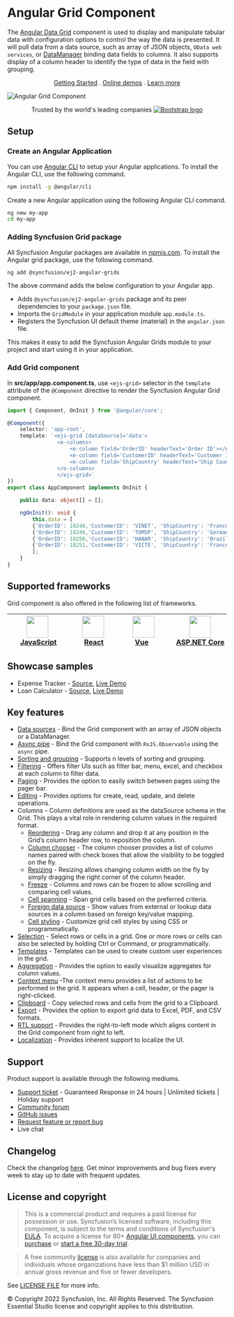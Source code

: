 # Angular Grid Component

The [Angular Data Grid](https://www.syncfusion.com/angular-ui-components/angular-grid?utm_source=npm&utm_medium=listing&utm_campaign=angular-grid-npm) component is used to display and manipulate tabular data with configuration options to control the way the data is presented. It will pull data from a data source, such as array of JSON objects, `OData web services`, or [DataManager](https://ej2.syncfusion.com/angular/documentation/data/data-binding/) binding data fields to columns. It also supports display of a column header to identify the type of data in the field with grouping.

<p align="center">
  <a href="https://ej2.syncfusion.com/angular/documentation/grid/getting-started/?utm_source=npm&utm_medium=listing&utm_campaign=angular-grid-npm">Getting Started</a> .
  <a href="https://ej2.syncfusion.com/angular/demos/?utm_source=npm&utm_medium=listing&utm_campaign=angular-grid-npm#/material/grid/over-view">Online demos</a> .
  <a href="https://www.syncfusion.com/angular-components/angular-grid?utm_source=npm&utm_medium=listing&utm_campaign=angular-grid-npm">Learn more</a>
</p>

![Angular Grid Component](https://raw.githubusercontent.com/SyncfusionExamples/nuget-img/master/angular/angular-datagrid.png)

<p align="center">
Trusted by the world's leading companies
  <a href="https://www.syncfusion.com">
    <img src="https://raw.githubusercontent.com/SyncfusionExamples/nuget-img/master/syncfusion/syncfusion-trusted-companies.webp" alt="Bootstrap logo">
  </a>
</p>

## Setup

### Create an Angular Application

You can use [Angular CLI](https://github.com/angular/angular-cli) to setup your Angular applications. To install the Angular CLI, use the following command.

```bash
npm install -g @angular/cli
```

Create a new Angular application using the following Angular CLI command.

```bash
ng new my-app
cd my-app
```

### Adding Syncfusion Grid package

All Syncfusion Angular packages are available in [npmjs.com](https://www.npmjs.com/~syncfusionorg). To install the Angular grid package, use the following command.

```bash
ng add @syncfusion/ej2-angular-grids
```

The above command adds the below configuration to your Angular app.
 
 * Adds `@syncfusion/ej2-angular-grids` package and its peer dependencies to your `package.json` file.
 * Imports the `GridModule` in your application module `app.module.ts`.
 * Registers the Syncfusion UI default theme (material) in the `angular.json` file.

This makes it easy to add the Syncfusion Angular Grids module to your project and start using it in your application.

### Add Grid component

In **src/app/app.component.ts**, use `<ejs-grid>` selector in the `template` attribute of the `@Component` directive to render the Syncfusion Angular Grid component.

```typescript
import { Component, OnInit } from '@angular/core';

@Component({
    selector: 'app-root',
    template: `<ejs-grid [dataSource]='data'>
                <e-columns>
                    <e-column field='OrderID' headerText='Order ID'></e-column>
                    <e-column field='CustomerID' headerText='Customer ID'></e-column>
                    <e-column field='ShipCountry' headerText='Ship Country'></e-column>
                </e-columns>
                </ejs-grid>`
})
export class AppComponent implements OnInit {

    public data: object[] = [];

    ngOnInit(): void {
        this.data = [
		{'OrderID': 10248,'CustomerID': 'VINET', 'ShipCountry': 'France'},
		{'OrderID': 10249,'CustomerID': 'TOMSP', 'ShipCountry': 'Germany'},
		{'OrderID': 10250,'CustomerID': 'HANAR', 'ShipCountry': 'Brazil' },
		{'OrderID': 10251,'CustomerID': 'VICTE', 'ShipCountry': 'France'}
		];
    }
}
```
		
## Supported frameworks

Grid component is also offered in the following list of frameworks.

| [<img src="https://ej2.syncfusion.com/github/images/js.svg" height="50" />](https://www.syncfusion.com/javascript-ui-controls?utm_medium=listing&utm_source=github)<br/>&nbsp;&nbsp;&nbsp;&nbsp;&nbsp;[JavaScript](https://www.syncfusion.com/javascript-ui-controls?utm_medium=listing&utm_source=github)&nbsp;&nbsp;&nbsp;&nbsp; | [<img src="https://ej2.syncfusion.com/github/images/react.svg"  height="50" />](https://www.syncfusion.com/react-ui-components?utm_medium=listing&utm_source=github)<br/>&nbsp;&nbsp;&nbsp;&nbsp;&nbsp;&nbsp;&nbsp;[React](https://www.syncfusion.com/react-ui-components?utm_medium=listing&utm_source=github)&nbsp;&nbsp;&nbsp;&nbsp;&nbsp;&nbsp; | [<img src="https://ej2.syncfusion.com/github/images/vue.svg" height="50" />](https://www.syncfusion.com/vue-ui-components?utm_medium=listing&utm_source=github)<br/>&nbsp;&nbsp;&nbsp;&nbsp;&nbsp;&nbsp;&nbsp;[Vue](https://www.syncfusion.com/vue-ui-components?utm_medium=listing&utm_source=github)&nbsp;&nbsp;&nbsp;&nbsp;&nbsp;&nbsp;&nbsp;&nbsp;&nbsp; | [<img src="https://ej2.syncfusion.com/github/images/netcore.svg" height="50" />](https://www.syncfusion.com/aspnet-core-ui-controls?utm_medium=listing&utm_source=github)<br/>&nbsp;&nbsp;[ASP.NET&nbsp;Core](https://www.syncfusion.com/aspnet-core-ui-controls?utm_medium=listing&utm_source=github)&nbsp;&nbsp; | [<img src="https://ej2.syncfusion.com/github/images/netmvc.svg" height="50" />](https://www.syncfusion.com/aspnet-mvc-ui-controls?utm_medium=listing&utm_source=github)<br/>&nbsp;&nbsp;[ASP.NET&nbsp;MVC](https://www.syncfusion.com/aspnet-mvc-ui-controls?utm_medium=listing&utm_source=github)&nbsp;&nbsp; | 
| :-----: | :-----: | :-----: | :-----: | :-----: |

## Showcase samples

* Expense Tracker - [Source](https://github.com/syncfusion/ej2-showcase-angular-expensetracker?utm_source=npm&utm_medium=listing&utm_campaign=angular-grid-npm), [Live Demo](https://ej2.syncfusion.com/showcase/angular/expensetracker/#/dashboard?utm_source=npm&utm_medium=listing&utm_campaign=angular-grid-npm)
* Loan Calculator - [Source](https://github.com/syncfusion/ej2-sample-ng-loancalculator?utm_source=npm&utm_medium=listing&utm_campaign=angular-grid-npm), [Live Demo](https://ej2.syncfusion.com/showcase/angular/loancalculator/?utm_source=npm&utm_medium=listing&utm_campaign=angular-grid-npm)

## Key features

* [Data sources](https://ej2.syncfusion.com/angular/demos/?utm_source=npm&utm_medium=listing&utm_campaign=angular-grid-npm#/material/grid/local-data) - Bind the Grid component with an array of JSON objects or a DataManager.
* [Async pipe](https://ej2.syncfusion.com/angular/demos/?utm_source=npm&utm_medium=listing&utm_campaign=angular-grid-npm#/material/grid/async-pipe) - Bind the Grid component with `RxJS.Observable` using the `async` pipe.
* [Sorting and grouping](https://ej2.syncfusion.com/angular/demos/?utm_source=npm&utm_medium=listing&utm_campaign=angular-grid-npm#/material/grid/grouping) - Supports n levels of sorting and grouping.
* [Filtering](https://ej2.syncfusion.com/angular/demos/?utm_source=npm&utm_medium=listing&utm_campaign=angular-grid-npm#/material/grid/filtering) - Offers filter UIs such as filter bar, menu, excel, and checkbox at each column to filter data.
* [Paging](https://ej2.syncfusion.com/angular/demos/?utm_source=npm&utm_medium=listing&utm_campaign=angular-grid-npm#/material/grid/paging) - Provides the option to easily switch between pages using the pager bar.
* [Editing](https://ej2.syncfusion.com/angular/demos/?utm_source=npm&utm_medium=listing&utm_campaign=angular-grid-npm#/material/grid/normal-edit) - Provides options for create, read, update, and delete operations.
* Columns - Column definitions are used as the dataSource schema in the Grid. This plays a vital role in rendering column values in the required format.
  * [Reordering](https://ej2.syncfusion.com/angular/demos/?utm_source=npm&utm_medium=listing&utm_campaign=angular-grid-npm#/material/grid/column/reorder) - Drag any column and drop it at any position in the Grid’s column header row, to reposition the column.
  * [Column chooser](https://ej2.syncfusion.com/angular/demos/?utm_source=npm&utm_medium=listing&utm_campaign=angular-grid-npm#/material/grid/column/column-chooser) - The column chooser provides a list of column names paired with check boxes that allow the visibility to be toggled on the fly.
  * [Resizing](https://ej2.syncfusion.com/angular/demos/?utm_source=npm&utm_medium=listing&utm_campaign=angular-grid-npm#/material/grid/column/column-resizing) - Resizing allows changing column width on the fly by simply dragging the right corner of the column header.
  * [Freeze](https://ej2.syncfusion.com/angular/demos/?utm_source=npm&utm_medium=listing&utm_campaign=angular-grid-npm#/material/grid/frozen-rows) - Columns and rows can be frozen to allow scrolling and comparing cell values.
  * [Cell spanning](https://ej2.syncfusion.com/angular/demos/?utm_source=npm&utm_medium=listing&utm_campaign=angular-grid-npm#/material/grid/column/column-spanning) - Span grid cells based on the preferred criteria.
  * [Foreign data source](https://ej2.syncfusion.com/angular/demos/?utm_source=npm&utm_medium=listing&utm_campaign=angular-grid-npm#/material/grid/column/foreign-key) - Show values from external or lookup data sources in a column based on foreign key/value mapping.
  * [Cell styling](https://ej2.syncfusion.com/angular/documentation/grid/how-to/?utm_source=npm&utm_medium=listing&utm_campaign=angular-grid-npm#customize-column-styles) - Customize grid cell styles by using CSS or programmatically.
* [Selection](https://ej2.syncfusion.com/angular/demos/?utm_source=npm&utm_medium=listing&utm_campaign=angular-grid-npm#/material/grid/selection) - Select rows or cells in a grid. One or more rows or cells can also be selected by holding Ctrl or Command, or programmatically.
* [Templates](https://ej2.syncfusion.com/angular/demos/?utm_source=npm&utm_medium=listing&utm_campaign=angular-grid-npm#/material/grid/column-template) - Templates can be used to create custom user experiences in the grid.
* [Aggregation](https://ej2.syncfusion.com/angular/demos/?utm_source=npm&utm_medium=listing&utm_campaign=angular-grid-npm#/material/grid/aggregate-default) - Provides the option to easily visualize aggregates for column values.
* [Context menu](https://ej2.syncfusion.com/angular/demos/?utm_source=npm&utm_medium=listing&utm_campaign=angular-grid-npm#/material/grid/context-menu) -The context menu provides a list of actions to be performed in the grid. It appears when a cell, header, or the pager is right-clicked.
* [Clipboard](https://ej2.syncfusion.com/angular/demos/?utm_source=npm&utm_medium=listing&utm_campaign=angular-grid-npm#/material/grid/clipboard) - Copy selected rows and cells from the grid to a Clipboard.
* [Export](https://ej2.syncfusion.com/angular/demos/?utm_source=npm&utm_medium=listing&utm_campaign=angular-grid-npm#/material/grid/default-exporting) - Provides the option to export grid data to Excel, PDF, and CSV formats.
* [RTL support](https://ej2.syncfusion.com/angular/documentation/grid/global-local/?utm_source=npm&utm_medium=listing&utm_campaign=angular-grid-npm#right-to-left---rtl) - Provides the right-to-left mode which aligns content in the Grid component from right to left.
* [Localization](https://ej2.syncfusion.com/angular/documentation/grid/global-local/?utm_source=npm&utm_medium=listing&utm_campaign=angular-grid-npm#localization) - Provides inherent support to localize the UI.

## Support

Product support is available through the following mediums.

* [Support ticket](https://support.syncfusion.com/support/tickets/create) - Guaranteed Response in 24 hours | Unlimited tickets | Holiday support
* [Community forum](https://www.syncfusion.com/forums/angular-js2?utm_source=npm&utm_medium=listing&utm_campaign=angular-grid-npm)
* [GitHub issues](https://github.com/syncfusion/ej2-angular-ui-components/issues/new)
* [Request feature or report bug](https://www.syncfusion.com/feedback/angular?utm_source=npm&utm_medium=listing&utm_campaign=angular-grid-npm)
* Live chat

## Changelog

Check the changelog [here](https://github.com/syncfusion/ej2-angular-ui-components/blob/master/components/grids/CHANGELOG.md?utm_source=npm&utm_medium=listing&utm_campaign=angular-grid-npm). Get minor improvements and bug fixes every week to stay up to date with frequent updates.

## License and copyright

> This is a commercial product and requires a paid license for possession or use. Syncfusion’s licensed software, including this component, is subject to the terms and conditions of Syncfusion's [EULA](https://www.syncfusion.com/eula/es/). To acquire a license for 80+ [Angular UI components](https://www.syncfusion.com/angular-components), you can [purchase](https://www.syncfusion.com/sales/products) or [start a free 30-day trial](https://www.syncfusion.com/account/manage-trials/start-trials).

> A free community [license](https://www.syncfusion.com/products/communitylicense) is also available for companies and individuals whose organizations have less than $1 million USD in annual gross revenue and five or fewer developers.

See [LICENSE FILE](https://github.com/syncfusion/ej2-angular-ui-components/blob/master/license?utm_source=npm&utm_medium=listing&utm_campaign=angular-grid-npm) for more info.

&copy; Copyright 2022 Syncfusion, Inc. All Rights Reserved. The Syncfusion Essential Studio license and copyright applies to this distribution.
